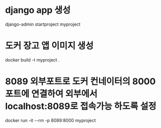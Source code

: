 # django app 생성
django-admin startproject myproject  

# 도커 장고 앱 이미지 생성
docker build -t myproject .   

# 8089 외부포트로 도커 컨네이터의 8000 포트에 연결하여 외부에서 localhost:8089로 접속가능 하도록 설정
docker run -it --rm -p 8089:8000 myproject

